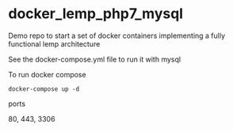 # docker_lemp_php7_mysql
Demo repo to start a set of docker containers implementing a fully functional lemp architecture

See the docker-compose.yml file to run it with mysql

To run docker compose

```
docker-compose up -d
```

ports 

80, 443, 3306